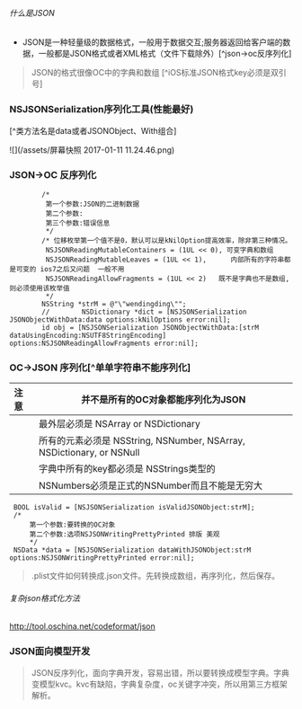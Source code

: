 
######  什么是JSON
- JSON是一种轻量级的数据格式，一般用于数据交互;服务器返回给客户端的数据，一般都是JSON格式或者XML格式（文件下载除外）[^json->oc反序列化]     

>JSON的格式很像OC中的字典和数组
 [^iOS标准JSON格式key必须是双引号]
 
### NSJSONSerialization序列化工具(性能最好)
[^类方法名是data或者JSONObject、With组合]

![](/assets/屏幕快照 2017-01-11 11.24.46.png)
### JSON->OC 反序列化
```
        /*
         第一个参数:JSON的二进制数据
         第二个参数:
         第三个参数:错误信息
         */
        /* 位移枚举第一个值不是0，默认可以是kNilOption提高效率，除非第三种情况。
         NSJSONReadingMutableContainers = (1UL << 0), 可变字典和数组
         NSJSONReadingMutableLeaves = (1UL << 1),      内部所有的字符串都是可变的 ios7之后又问题  一般不用
         NSJSONReadingAllowFragments = (1UL << 2)   既不是字典也不是数组,则必须使用该枚举值
         */
        NSString *strM = @"\"wendingding\"";
        //        NSDictionary *dict = [NSJSONSerialization JSONObjectWithData:data options:kNilOptions error:nil];
        id obj = [NSJSONSerialization JSONObjectWithData:[strM dataUsingEncoding:NSUTF8StringEncoding] options:NSJSONReadingAllowFragments error:nil];
```

### OC->JSON 序列化[^单单字符串不能序列化]
|注意|并不是所有的OC对象都能序列化为JSON|
|:--|------------------------------|
||最外层必须是 NSArray or NSDictionary|
 ||所有的元素必须是 NSString, NSNumber, NSArray, NSDictionary, or NSNull|
| |字典中所有的key都必须是 NSStrings类型的|
||NSNumbers必须是正式的NSNumber而且不能是无穷大|
```         
 BOOL isValid = [NSJSONSerialization isValidJSONObject:strM];
 /*
     第一个参数:要转换的OC对象
     第二个参数:选项NSJSONWritingPrettyPrinted 排版 美观
     */
 NSData *data = [NSJSONSerialization dataWithJSONObject:strM options:NSJSONWritingPrettyPrinted error:nil];
``` 
>.plist文件如何转换成.json文件。先转换成数组，再序列化，然后保存。

###### 复杂json格式化方法
http://tool.oschina.net/codeformat/json 

### JSON面向模型开发
>JSON反序列化，面向字典开发，容易出错，所以要转换成模型字典。字典变模型kvc。kvc有缺陷，字典复杂度，oc关键字冲突，所以用第三方框架解析。
  